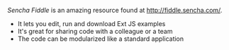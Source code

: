*Sencha Fiddle* is an amazing resource found at <a href="http://fiddle.sencha.com/" target="lab">http://fiddle.sencha.com/</a>.

- It lets you edit, run and download Ext JS examples
- It's great for sharing code with a colleague or a team
- The code can be modularized like a standard application
